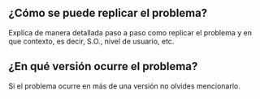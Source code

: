 ## ¿Cómo se puede replicar el problema?

Explica de manera detallada paso a paso como replicar el problema y en que contexto, es decir, S.O., nivel de usuario, etc.

## ¿En qué versión ocurre el problema?

Si el problema ocurre en más de una versión no olvides mencionarlo.
